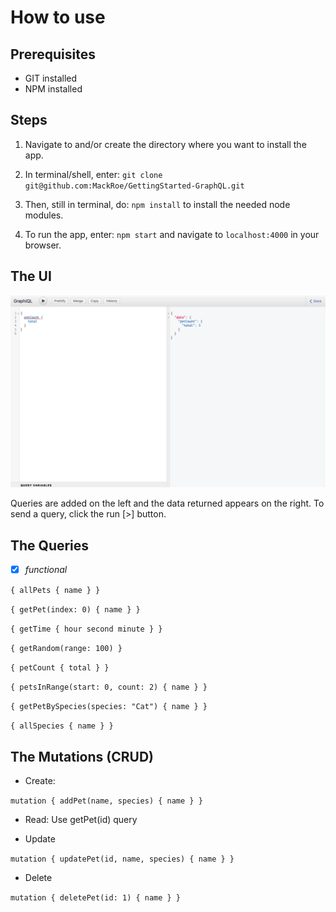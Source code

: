 # How to use

## Prerequisites
- GIT installed
- NPM installed

## Steps
1. Navigate to and/or create the directory where you want to install the app.
2. In terminal/shell, enter: `git clone git@github.com:MackRoe/GettingStarted-GraphQL.git`

3. Then, still in terminal, do: `npm install` to install the needed node modules.
4. To run the app, enter: `npm start` and navigate to `localhost:4000` in your browser.

## The UI
![The User Interface](UserInterface.png)

Queries are added on the left and the data returned appears on the right. To send a query, click the run [>] button.

## The Queries

- [x] *functional*

`{
  allPets {
    name
  }
}`


`{
  getPet(index: 0) {
    name
  }
}`


`{
  getTime {
    hour
    second
    minute
  }
}`


`{
  getRandom(range: 100)
}`


`{
  petCount {
    total
  }
}`

`{
  petsInRange(start: 0, count: 2) {
    name
  }
}`


`{
  getPetBySpecies(species: "Cat") {
    name
  }
}`

`{
  allSpecies {
    name
  }
}`

## The Mutations (CRUD)

- Create:

`mutation {
    addPet(name, species) {
        name
    }
 }`

 - Read: Use getPet(id) query


- Update


 `mutation {
     updatePet(id, name, species) {
         name
     }
  }`

- Delete

`mutation {
  deletePet(id: 1) {
    name
  }
}`
